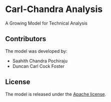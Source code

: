 # Carl-Chandra Analysis
A Growing Model for Technical Analysis


## Contributors
The model was developed by:
* Saahith Chandra Pochiraju
* Duncan Carl Cock Foster

## License

The model is released under the [Apache license](LICENSE).
